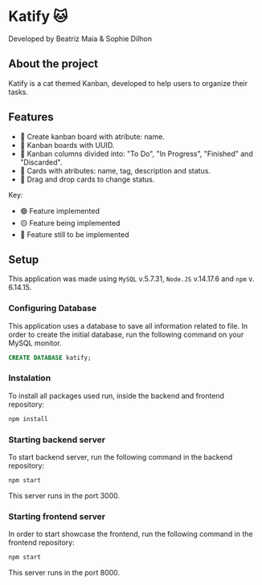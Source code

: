 # Katify 🐱
Developed by Beatriz Maia & Sophie Dilhon

## About the project
Katify is a cat themed Kanban, developed to help users to organize their tasks. 

## Features

- :large_blue_circle: Create kanban board with atribute: name.
- :large_blue_circle: Kanban boards with UUID.
- :large_blue_circle: Kanban columns divided into: "To Do", "In Progress", "Finished" and "Discarded". 
- :large_blue_circle: Cards with atributes: name, tag, description and status.
- :large_blue_circle: Drag and drop cards to change status.


Key: 
- :green_circle: Feature implemented 
- :yellow_circle: Feature being implemented
- :large_blue_circle: Feature still to be implemented

## Setup

This application was made using `MySQL` v.5.7.31,  `Node.JS` v.14.17.6 and `npm` v. 6.14.15. 

### Configuring Database

This application uses a database to save all information related to file. In order to create the initial database, run the following command on your MySQL monitor. 

```sql
CREATE DATABASE katify;
```

### Instalation 

To install all packages used run, inside the backend and frontend repository:

```sh
npm install
```

### Starting backend server

To start backend server, run the following command in the backend repository:
```sh
npm start
```
This server runs in the port 3000.

### Starting frontend server

In order to start showcase the frontend, run the following command in the frontend repository:  
```sh
npm start
```
This server runs in the port 8000.
